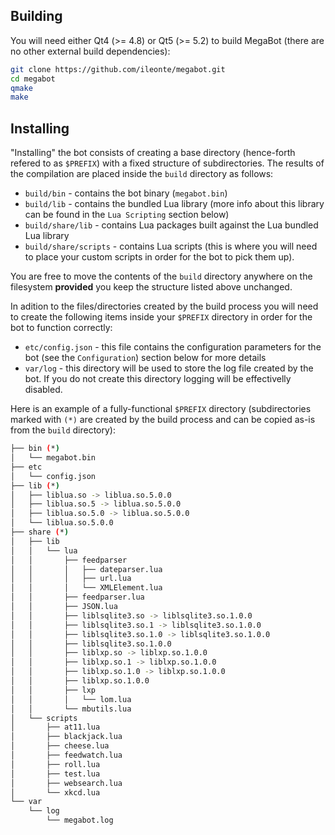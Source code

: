 ## Building

You will need either Qt4 (>= 4.8) or Qt5 (>= 5.2) to build MegaBot (there are no other
external build dependencies):

```sh
git clone https://github.com/ileonte/megabot.git
cd megabot
qmake
make
```

## Installing

"Installing" the bot consists of creating a base directory (hence-forth refered to as `$PREFIX`)
with a fixed structure of subdirectories. The results of the compilation are placed inside the 
`build` directory as follows:

* `build/bin` - contains the bot binary (`megabot.bin`)
* `build/lib` - contains the bundled Lua library (more info about this library can be found 
in the `Lua Scripting` section below)
* `build/share/lib` - contains Lua packages built against the Lua bundled Lua library
* `build/share/scripts` - contains Lua scripts (this is where you will need to place your custom
scripts in order for the bot to pick them up).

You are free to move the contents of the `build` directory anywhere on the filesystem
**provided** you keep the structure listed above unchanged.

In adition to the files/directories created by the build process you will need to create the following
items inside your `$PREFIX` directory in order for the bot to function correctly:

* `etc/config.json` - this file contains the configuration parameters for the bot (see the `Configuration`)
section below for more details
* `var/log` - this directory will be used to store the log file created by the bot. If you do not create this
directory logging will be effectivelly disabled.

Here is an example of a fully-functional `$PREFIX` directory (subdirectories marked with `(*)` are created
by the build process and can be copied as-is from the `build` directory):

```sh
├── bin (*)
│   └── megabot.bin
├── etc
│   └── config.json
├── lib (*)
│   ├── liblua.so -> liblua.so.5.0.0
│   ├── liblua.so.5 -> liblua.so.5.0.0
│   ├── liblua.so.5.0 -> liblua.so.5.0.0
│   └── liblua.so.5.0.0
├── share (*)
│   ├── lib
│   │   └── lua
│   │       ├── feedparser
│   │       │   ├── dateparser.lua
│   │       │   ├── url.lua
│   │       │   └── XMLElement.lua
│   │       ├── feedparser.lua
│   │       ├── JSON.lua
│   │       ├── liblsqlite3.so -> liblsqlite3.so.1.0.0
│   │       ├── liblsqlite3.so.1 -> liblsqlite3.so.1.0.0
│   │       ├── liblsqlite3.so.1.0 -> liblsqlite3.so.1.0.0
│   │       ├── liblsqlite3.so.1.0.0
│   │       ├── liblxp.so -> liblxp.so.1.0.0
│   │       ├── liblxp.so.1 -> liblxp.so.1.0.0
│   │       ├── liblxp.so.1.0 -> liblxp.so.1.0.0
│   │       ├── liblxp.so.1.0.0
│   │       ├── lxp
│   │       │   └── lom.lua
│   │       └── mbutils.lua
│   └── scripts
│       ├── at11.lua
│       ├── blackjack.lua
│       ├── cheese.lua
│       ├── feedwatch.lua
│       ├── roll.lua
│       ├── test.lua
│       ├── websearch.lua
│       └── xkcd.lua
└── var
    └── log
        └── megabot.log
```
